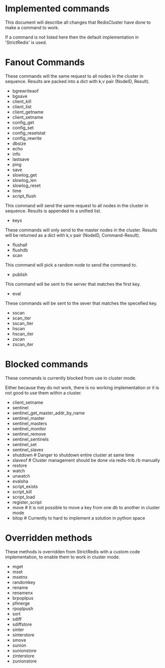 # Implemented commands

This document will describe all changes that RedisCluster have done to make a command to work.

If a command is not listed here then the default implementation in 'StrictRedis' is used.



# Fanout Commands

These commands will the same request to all nodes in the cluster in sequence. Results are packed into a dict with k,v pair (NodeID, Result).

 - bgrewriteaof
 - bgsave
 - client_kill
 - client_list
 - client_getname
 - client_setname
 - config_get
 - config_set
 - config_resetstat
 - config_rewrite
 - dbsize
 - echo
 - info
 - lastsave
 - ping
 - save
 - slowlog_get
 - slowlog_len
 - slowlog_reset
 - time
 - script_flush

This command will send the same request to all nodes in the cluster in sequence. Results is appended to a unified list.

 - keys

These commands will only send to the master nodes in the cluster. Results will be returned as a dict with k,v pair (NodeID, Command-Result).

 - flushall
 - flushdb
 - scan

This command will pick a random node to send the command to.

 - publish

This command will be sent to the server that matches the first key.

 - eval

These commands will be sent to the sever that matches the specefied key.

 - sscan
 - scan_iter
 - sscan_iter
 - hscan
 - hscan_iter
 - zscan
 - zscan_iter



# Blocked commands

These commands is currently blocked from use in cluster mode.

Either because they do not work, there is no working implementation or it is not good to use them within a cluster.

 - client_setname
 - sentinel
 - sentinel_get_master_addr_by_name
 - sentinel_master
 - sentinel_masters
 - sentinel_monitor
 - sentinel_remove
 - sentinel_sentinels
 - sentinel_set
 - sentinel_slaves
 - shutdown  # Danger to shutdown entire cluster at same time
 - slaveof  # Cluster management should be done via redis-trib.rb manually
 - restore
 - watch
 - unwatch
 - evalsha
 - script_exists
 - script_kill
 - script_load
 - register_script
 - move  # It is not possible to move a key from one db to another in cluster mode
 - bitop  # Currently to hard to implement a solution in python space



# Overridden methods

These methods is overridden from StrictRedis with a custom code implementation, to enable them to work in cluster mode.

 - mget
 - mset
 - msetnx
 - randomkey
 - rename
 - renamenx
 - brpoplpus
 - pfmerge
 - rpoplpush
 - sort
 - sdiff
 - sdiffstore
 - sinter
 - sinterstore
 - smove
 - sunion
 - sunionstore
 - zinterstore
 - zunionstore
